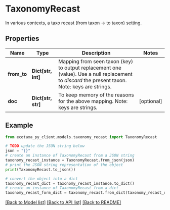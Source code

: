 # TaxonomyRecast

In various contexts, a taxo recast (from taxon -> to taxon) setting.

## Properties

Name | Type | Description | Notes
------------ | ------------- | ------------- | -------------
**from_to** | **Dict[str, int]** | Mapping from seen taxon (key) to output replacement one (value). Use a null replacement to _discard_ the present taxon. Note: keys are strings. | 
**doc** | **Dict[str, str]** | To keep memory of the reasons for the above mapping. Note: keys are strings. | [optional] 

## Example

```python
from ecotaxa_py_client.models.taxonomy_recast import TaxonomyRecast

# TODO update the JSON string below
json = "{}"
# create an instance of TaxonomyRecast from a JSON string
taxonomy_recast_instance = TaxonomyRecast.from_json(json)
# print the JSON string representation of the object
print(TaxonomyRecast.to_json())

# convert the object into a dict
taxonomy_recast_dict = taxonomy_recast_instance.to_dict()
# create an instance of TaxonomyRecast from a dict
taxonomy_recast_form_dict = taxonomy_recast.from_dict(taxonomy_recast_dict)
```
[[Back to Model list]](../README.md#documentation-for-models) [[Back to API list]](../README.md#documentation-for-api-endpoints) [[Back to README]](../README.md)


